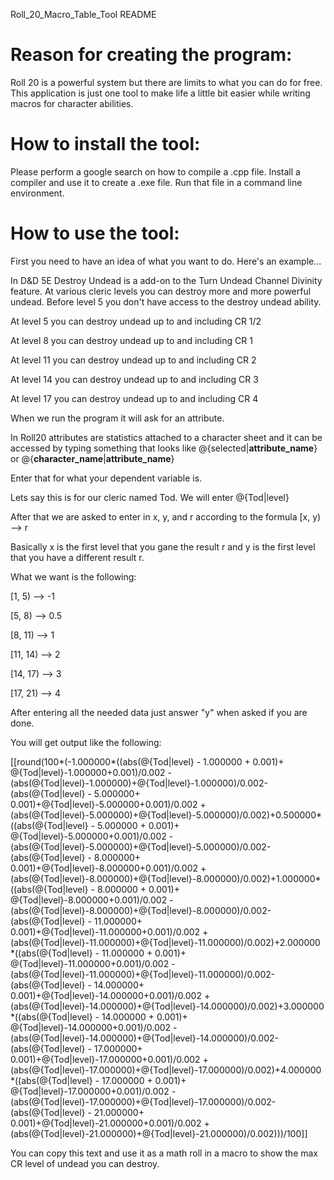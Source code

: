 Roll_20_Macro_Table_Tool README



# Reason for creating the program:

Roll 20 is a powerful system but there are limits to what you can do for free. 
This application is just one tool to make life a little bit easier while 
writing macros for character abilities. 



# How to install the tool:

Please perform a google search on how to compile a .cpp file.
Install a compiler and use it to create a .exe file.
Run that file in a command line environment.



# How to use the tool:

First you need to have an idea of what you want to do.
Here's an example...

In D&D 5E Destroy Undead is a add-on to the Turn Undead Channel Divinity feature.
At various cleric levels you can destroy more and more powerful undead.
Before level 5 you don't have access to the destroy undead ability.

At level 5 you can destroy undead up to and including CR 1/2

At level 8 you can destroy undead up to and including CR 1

At level 11 you can destroy undead up to and including CR 2

At level 14 you can destroy undead up to and including CR 3

At level 17 you can destroy undead up to and including CR 4

When we run the program it will ask for an attribute.

In Roll20 attributes are statistics attached to a character sheet and it can be accessed
by typing something that looks like @{selected|**attribute_name**} or @{**character_name**|**attribute_name**}

Enter that for what your dependent variable is. 

Lets say this is for our cleric named Tod. We will enter @{Tod|level}

After that we are asked to enter in x, y, and r according to the formula \[x, y) --> r

Basically x is the first level that you gane the result r and y is the first level that you have a different result r.

What we want is the following:

\[1,  5) --> -1 

\[5,  8) --> 0.5

\[8,  11) --> 1

\[11, 14) --> 2

\[14, 17) --> 3

\[17, 21) --> 4


After entering all the needed data just answer "y" when asked if you are done.

You will get output like the following:

\[\[round(100*(-1.000000*((abs(@{Tod|level} - 1.000000 + 0.001)+ @{Tod|level}-1.000000+0.001)/0.002 - (abs(@{Tod|level}-1.000000)+@{Tod|level}-1.000000)/0.002- (abs(@{Tod|level} - 5.000000+ 0.001)+@{Tod|level}-5.000000+0.001)/0.002 + (abs(@{Tod|level}-5.000000)+@{Tod|level}-5.000000)/0.002)+0.500000*((abs(@{Tod|level} - 5.000000 + 0.001)+ @{Tod|level}-5.000000+0.001)/0.002 - (abs(@{Tod|level}-5.000000)+@{Tod|level}-5.000000)/0.002- (abs(@{Tod|level} - 8.000000+ 0.001)+@{Tod|level}-8.000000+0.001)/0.002 + (abs(@{Tod|level}-8.000000)+@{Tod|level}-8.000000)/0.002)+1.000000*((abs(@{Tod|level} - 8.000000 + 0.001)+ @{Tod|level}-8.000000+0.001)/0.002 - (abs(@{Tod|level}-8.000000)+@{Tod|level}-8.000000)/0.002- (abs(@{Tod|level} - 11.000000+ 0.001)+@{Tod|level}-11.000000+0.001)/0.002 + (abs(@{Tod|level}-11.000000)+@{Tod|level}-11.000000)/0.002)+2.000000*((abs(@{Tod|level} - 11.000000 + 0.001)+ @{Tod|level}-11.000000+0.001)/0.002 - (abs(@{Tod|level}-11.000000)+@{Tod|level}-11.000000)/0.002- (abs(@{Tod|level} - 14.000000+ 0.001)+@{Tod|level}-14.000000+0.001)/0.002 + (abs(@{Tod|level}-14.000000)+@{Tod|level}-14.000000)/0.002)+3.000000*((abs(@{Tod|level} - 14.000000 + 0.001)+ @{Tod|level}-14.000000+0.001)/0.002 - (abs(@{Tod|level}-14.000000)+@{Tod|level}-14.000000)/0.002- (abs(@{Tod|level} - 17.000000+ 0.001)+@{Tod|level}-17.000000+0.001)/0.002 + (abs(@{Tod|level}-17.000000)+@{Tod|level}-17.000000)/0.002)+4.000000*((abs(@{Tod|level} - 17.000000 + 0.001)+ @{Tod|level}-17.000000+0.001)/0.002 - (abs(@{Tod|level}-17.000000)+@{Tod|level}-17.000000)/0.002- (abs(@{Tod|level} - 21.000000+ 0.001)+@{Tod|level}-21.000000+0.001)/0.002 + (abs(@{Tod|level}-21.000000)+@{Tod|level}-21.000000)/0.002)))/100]]

You can copy this text and use it as a math roll in a macro to show the max CR level of undead you can destroy.
